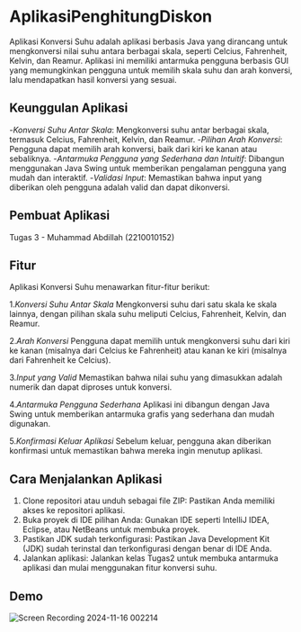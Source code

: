 # AplikasiPenghitungDiskon

Aplikasi Konversi Suhu adalah aplikasi berbasis Java yang dirancang untuk mengkonversi nilai suhu antara berbagai skala, seperti Celcius, Fahrenheit, Kelvin, dan Reamur. Aplikasi ini memiliki antarmuka pengguna berbasis GUI yang memungkinkan pengguna untuk memilih skala suhu dan arah konversi, lalu mendapatkan hasil konversi yang sesuai.

## Keunggulan Aplikasi

-*Konversi Suhu Antar Skala*: Mengkonversi suhu antar berbagai skala, termasuk Celcius, Fahrenheit, Kelvin, dan Reamur.
-*Pilihan Arah Konversi*: Pengguna dapat memilih arah konversi, baik dari kiri ke kanan atau sebaliknya.
-*Antarmuka Pengguna yang Sederhana dan Intuitif*: Dibangun menggunakan Java Swing untuk memberikan pengalaman pengguna yang mudah dan interaktif.
-*Validasi Input*: Memastikan bahwa input yang diberikan oleh pengguna adalah valid dan dapat dikonversi.

## Pembuat Aplikasi

 Tugas 3 - Muhammad Abdillah (2210010152)

 ## Fitur

 Aplikasi Konversi Suhu menawarkan fitur-fitur berikut:

1.*Konversi Suhu Antar Skala*
Mengkonversi suhu dari satu skala ke skala lainnya, dengan pilihan skala suhu meliputi Celcius, Fahrenheit, Kelvin, dan Reamur.

2.*Arah Konversi*
Pengguna dapat memilih untuk mengkonversi suhu dari kiri ke kanan (misalnya dari Celcius ke Fahrenheit) atau kanan ke kiri (misalnya dari Fahrenheit ke Celcius).

3.*Input yang Valid*
Memastikan bahwa nilai suhu yang dimasukkan adalah numerik dan dapat diproses untuk konversi.

4.*Antarmuka Pengguna Sederhana*
Aplikasi ini dibangun dengan Java Swing untuk memberikan antarmuka grafis yang sederhana dan mudah digunakan.

5.*Konfirmasi Keluar Aplikasi*
Sebelum keluar, pengguna akan diberikan konfirmasi untuk memastikan bahwa mereka ingin menutup aplikasi.

## Cara Menjalankan Aplikasi

1. Clone repositori atau unduh sebagai file ZIP: Pastikan Anda memiliki akses ke repositori aplikasi.
2. Buka proyek di IDE pilihan Anda: Gunakan IDE seperti IntelliJ IDEA, Eclipse, atau NetBeans untuk membuka proyek.
3. Pastikan JDK sudah terkonfigurasi: Pastikan Java Development Kit (JDK) sudah terinstal dan terkonfigurasi dengan benar di IDE Anda.
4. Jalankan aplikasi: Jalankan kelas Tugas2 untuk membuka antarmuka aplikasi dan mulai menggunakan fitur konversi suhu.

## Demo

![Screen Recording 2024-11-16 002214](https://github.com/user-attachments/assets/d5581beb-1194-44e7-961f-2f6de97bc156)

